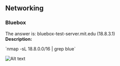 ## Networking 

### Bluebox
 <p>The answer is: bluebox-test-server.mit.edu (18.8.3.1)
 <br>
 <b>Description:</b>
 </p>
    `nmap -sL 18.8.0.0/16 | grep blue`

![Alt text](../IIK/bluebox.png.jpg?raw=true)
